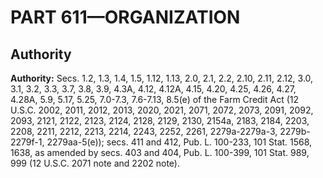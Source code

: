 # PART 611—ORGANIZATION


## Authority

**Authority:** Secs. 1.2, 1.3, 1.4, 1.5, 1.12, 1.13, 2.0, 2.1, 2.2, 2.10, 2.11, 2.12, 3.0, 3.1, 3.2, 3.3, 3.7, 3.8, 3.9, 4.3A, 4.12, 4.12A, 4.15, 4.20, 4.25, 4.26, 4.27, 4.28A, 5.9, 5.17, 5.25, 7.0-7.3, 7.6-7.13, 8.5(e) of the Farm Credit Act (12 U.S.C. 2002, 2011, 2012, 2013, 2020, 2021, 2071, 2072, 2073, 2091, 2092, 2093, 2121, 2122, 2123, 2124, 2128, 2129, 2130, 2154a, 2183, 2184, 2203, 2208, 2211, 2212, 2213, 2214, 2243, 2252, 2261, 2279a-2279a-3, 2279b-2279f-1, 2279aa-5(e)); secs. 411 and 412, Pub. L. 100-233, 101 Stat. 1568, 1638, as amended by secs. 403 and 404, Pub. L. 100-399, 101 Stat. 989, 999 (12 U.S.C. 2071 note and 2202 note).








